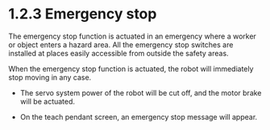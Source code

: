 ﻿# 1.2.3 Emergency stop

The emergency stop function is actuated in an emergency where a worker or object enters a hazard area. All the emergency stop switches are installed at places easily accessible from outside the safety areas.

When the emergency stop function is actuated, the robot will immediately stop moving in any case.


*   The servo system power of the robot will be cut off, and the motor brake will be actuated.


*   On the teach pendant screen, an emergency stop message will appear.